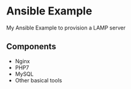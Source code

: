 # Ansible Example
My Ansible Example to provision a LAMP server

## Components
* Nginx
* PHP7
* MySQL
* Other basical tools

